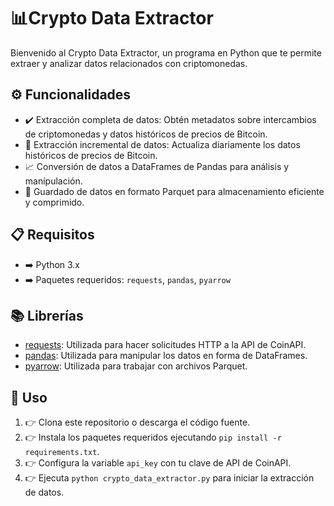 

<h1><span class="emoji">📊</span>Crypto Data Extractor</h1>

<p>Bienvenido al Crypto Data Extractor, un programa en Python que te permite extraer y analizar datos relacionados con criptomonedas.</p>

<h2><span class="emoji">⚙️</span> Funcionalidades</h2>

<ul>
    <li><span class="emoji">✔️</span> Extracción completa de datos: Obtén metadatos sobre intercambios de criptomonedas y datos históricos de precios de Bitcoin.</li>
    <li><span class="emoji">🔄</span> Extracción incremental de datos: Actualiza diariamente los datos históricos de precios de Bitcoin.</li>
    <li><span class="emoji">📈</span> Conversión de datos a DataFrames de Pandas para análisis y manipulación.</li>
    <li><span class="emoji">💾</span> Guardado de datos en formato Parquet para almacenamiento eficiente y comprimido.</li>
</ul>

<h2><span class="emoji">📋</span> Requisitos</h2>

<ul>
    <li><span class="emoji">➡️</span> Python 3.x</li>
    <li><span class="emoji">➡️</span> Paquetes requeridos: <code>requests</code>, <code>pandas</code>, <code>pyarrow</code></li>
</ul>

<h2><span class="emoji">📚</span> Librerías</h2>

<ul>
    <li><a href="https://docs.python-requests.org/en/latest/">requests</a>: Utilizada para hacer solicitudes HTTP a la API de CoinAPI.</li>
    <li><a href="https://pandas.pydata.org/">pandas</a>: Utilizada para manipular los datos en forma de DataFrames.</li>
    <li><a href="https://arrow.apache.org/docs/python/index.html">pyarrow</a>: Utilizada para trabajar con archivos Parquet.</li>
</ul>

<h2><span class="emoji">🚀</span> Uso</h2>

<ol>
    <li><span class="emoji">👉</span> Clona este repositorio o descarga el código fuente.</li>
    <li><span class="emoji">👉</span> Instala los paquetes requeridos ejecutando <code>pip install -r requirements.txt</code>.</li>
    <li><span class="emoji">👉</span> Configura la variable <code>api_key</code> con tu clave de API de CoinAPI.</li>
    <li><span class="emoji">👉</span> Ejecuta <code>python crypto_data_extractor.py</code> para iniciar la extracción de datos.</li>
</ol>



</body>
</html>
